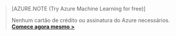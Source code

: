 >[AZURE.NOTE (Try Azure Machine Learning for free)]
>
>Nenhum cartão de crédito ou assinatura do Azure necessários. <a href="https://studio.azureml.net/Home" target="_blank">**Comece agora mesmo >**</a>
<!--HONumber=54-->